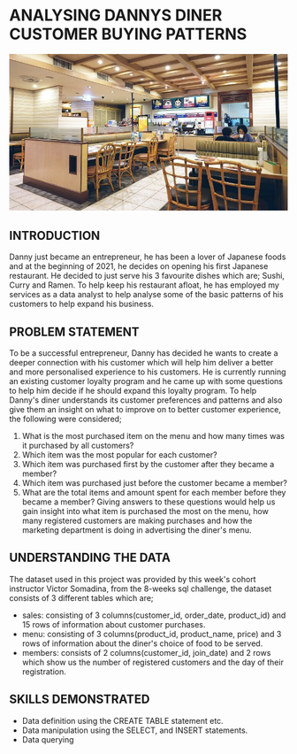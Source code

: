 # ANALYSING DANNYS DINER CUSTOMER BUYING PATTERNS
![](diner.jpg)
## INTRODUCTION 
Danny just became an entrepreneur, he has been a lover of Japanese foods and at the beginning of 2021, he decides on opening his first Japanese restaurant. He decided to just serve his 3 favourite dishes which are; Sushi, Curry and Ramen. To help keep his restaurant afloat, he has employed my services as a data analyst to help analyse some of the basic patterns of his customers to help expand his business. 
## PROBLEM STATEMENT
To be a successful entrepreneur, Danny has decided he wants to create a deeper connection with his customer which will help him deliver a better and more personalised experience to his customers. He is currently running an existing customer loyalty program and he came up with some questions to help him decide if he should expand this loyalty program. To help Danny's diner understands its customer preferences and patterns and also give them an insight on what to improve on to better customer experience, the following were considered;
1. What is the most purchased item on the menu and how many times was it purchased by all customers?
2. Which item was the most popular for each customer?
3. Which item was purchased first by the customer after they became a member?
4. Which item was purchased just before the customer became a member?
5. What are the total items and amount spent for each member before they became a member?
Giving answers to these questions would help us gain insight into what item is purchased the most on the menu, how many registered customers are making purchases and how the marketing department is doing in advertising the diner's menu.
## UNDERSTANDING THE DATA 
The dataset used in this project was provided by this week's cohort instructor Victor Somadina, from the 8-weeks sql challenge, the dataset consists of 3 different tables which are; 
- sales: consisting of  3 columns(customer_id, order_date, product_id) and 15 rows of information about customer purchases.
- menu: consisting of 3 columns(product_id, product_name, price) and 3 rows of information about the diner's choice of food to be served.
- members: consists of 2 columns(customer_id, join_date) and 2 rows which show us the number of registered customers and the day of their registration.
## SKILLS DEMONSTRATED
- Data definition using the CREATE TABLE statement etc.
- Data manipulation using the SELECT, and INSERT statements.
- Data querying
